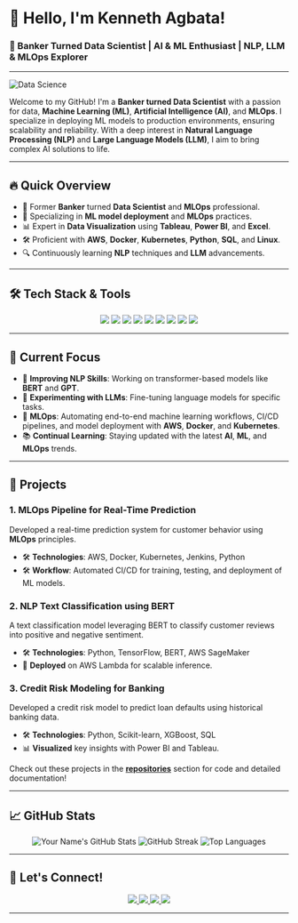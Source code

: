 # 👋 Hello, I'm Kenneth Agbata!

### 🚀 Banker Turned Data Scientist | AI & ML Enthusiast | NLP, LLM & MLOps Explorer

---

![Data Science](https://media.licdn.com/dms/image/C4D12AQESj72-s5gEKg/article-cover_image-shrink_720_1280/0/1626753867110?e=2147483647&v=beta&t=JOALVxWjySgR37iCdRMhNGmpCyYYDXlPdWk212JXdII)

Welcome to my GitHub! I'm a **Banker turned Data Scientist** with a passion for data, **Machine Learning (ML)**, **Artificial Intelligence (AI)**, and **MLOps**. I specialize in deploying ML models to production environments, ensuring scalability and reliability. With a deep interest in **Natural Language Processing (NLP)** and **Large Language Models (LLM)**, I aim to bring complex AI solutions to life.

---

## 🔥 Quick Overview

- 💼 Former **Banker** turned **Data Scientist** and **MLOps** professional.
- 🚀 Specializing in **ML model deployment** and **MLOps** practices.
- 📊 Expert in **Data Visualization** using **Tableau**, **Power BI**, and **Excel**.
- 🛠 Proficient with **AWS**, **Docker**, **Kubernetes**, **Python**, **SQL**, and **Linux**.
- 🔍 Continuously learning **NLP** techniques and **LLM** advancements.

---

## 🛠 Tech Stack & Tools

<p align="center">
  <img src="https://img.shields.io/badge/AWS-232F3E?style=for-the-badge&logo=amazon-aws&logoColor=white" />
  <img src="https://img.shields.io/badge/Docker-2496ED?style=for-the-badge&logo=docker&logoColor=white" />
  <img src="https://img.shields.io/badge/Kubernetes-326CE5?style=for-the-badge&logo=kubernetes&logoColor=white" />
  <img src="https://img.shields.io/badge/Python-3776AB?style=for-the-badge&logo=python&logoColor=white" />
  <img src="https://img.shields.io/badge/Linux-FCC624?style=for-the-badge&logo=linux&logoColor=black" />
  <img src="https://img.shields.io/badge/SQL-4479A1?style=for-the-badge&logo=postgresql&logoColor=white" />
  <img src="https://img.shields.io/badge/Tableau-E97627?style=for-the-badge&logo=tableau&logoColor=white" />
  <img src="https://img.shields.io/badge/Power_BI-F2C811?style=for-the-badge&logo=powerbi&logoColor=black" />
  <img src="https://img.shields.io/badge/Excel-217346?style=for-the-badge&logo=microsoft-excel&logoColor=white" />
</p>

---

## 🎯 Current Focus

- 🚀 **Improving NLP Skills**: Working on transformer-based models like **BERT** and **GPT**.
- 🧠 **Experimenting with LLMs**: Fine-tuning language models for specific tasks.
- 🔧 **MLOps**: Automating end-to-end machine learning workflows, CI/CD pipelines, and model deployment with **AWS**, **Docker**, and **Kubernetes**.
- 📚 **Continual Learning**: Staying updated with the latest **AI**, **ML**, and **MLOps** trends.

---

## 💼 Projects

### 1. **MLOps Pipeline for Real-Time Prediction**
Developed a real-time prediction system for customer behavior using **MLOps** principles.
- 🛠 **Technologies**: AWS, Docker, Kubernetes, Jenkins, Python
- 🛠 **Workflow**: Automated CI/CD for training, testing, and deployment of ML models.

### 2. **NLP Text Classification using BERT**
A text classification model leveraging BERT to classify customer reviews into positive and negative sentiment.
- 🛠 **Technologies**: Python, TensorFlow, BERT, AWS SageMaker
- 🚀 **Deployed** on AWS Lambda for scalable inference.

### 3. **Credit Risk Modeling for Banking**
Developed a credit risk model to predict loan defaults using historical banking data.
- 🛠 **Technologies**: Python, Scikit-learn, XGBoost, SQL
- 📊 **Visualized** key insights with Power BI and Tableau.

Check out these projects in the [**repositories**](https://github.com/your-username?tab=repositories) section for code and detailed documentation!

---

## 📈 GitHub Stats

<p align="center">
  <img src="https://github-readme-stats.vercel.app/api?username=agbatakenneth&show_icons=true&theme=radical" alt="Your Name's GitHub Stats" />
  <img src="https://github-readme-streak-stats.herokuapp.com/?user=agbatakenneth&theme=radical" alt="GitHub Streak" />
  <img src="https://github-readme-stats.vercel.app/api/top-langs/?username=agbatakenneth&layout=compact&theme=radical" alt="Top Languages" />
</p>

---

## 💬 Let's Connect!

<p align="center">
  <a href="https://linkedin.com/in/your-profile">
    <img src="https://img.shields.io/badge/LinkedIn-0A66C2?style=for-the-badge&logo=linkedin&logoColor=white" />
  </a>
  <a href="https://your-portfolio.com">
    <img src="https://img.shields.io/badge/Portfolio-000000?style=for-the-badge&logo=About.me&logoColor=white" />
  </a>
  <a href="https://twitter.com/your-profile">
    <img src="https://img.shields.io/badge/Twitter-1DA1F2?style=for-the-badge&logo=twitter&logoColor=white" />
  </a>
  <a href="mailto:kcagbata@yahoo.com">
    <img src="https://img.shields.io/badge/Email-D14836?style=for-the-badge&logo=gmail&logoColor=white" />
  </a>
</p>

---
